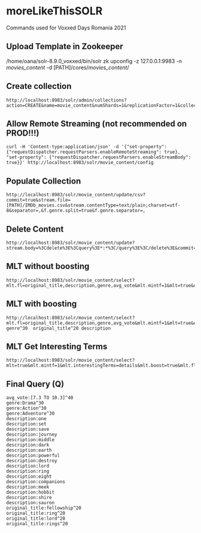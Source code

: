 # moreLikeThisSOLR
Commands used for Voxxed Days Romania 2021

## Upload Template in Zookeeper
/home/oana/solr-8.9.0_voxxed/bin/solr zk upconfig -z 127.0.0.1:9983 -n _movies_content_ -d [PATH]/cores/_movies_content_/

## Create collection
```
http://localhost:8983/solr/admin/collections?action=CREATE&name=movie_content&numShards=1&replicationFactor=1&collection.configName=_movies_content_
```

## Allow Remote Streaming (not recommended on PROD!!!)
```
curl -H 'Content-type:application/json' -d '{"set-property": {"requestDispatcher.requestParsers.enableRemoteStreaming": true}, "set-property": {"requestDispatcher.requestParsers.enableStreamBody": true}}' http://localhost:8983/solr/movie_content/config
```

## Populate Collection
```
http://localhost:8983/solr/movie_content/update/csv?commit=true&stream.file=[PATH]/IMDb_movies.csv&stream.contentType=text/plain;charset=utf-8&separator=,&f.genre.split=true&f.genre.separator=,
```

## Delete Content
```
http://localhost:8983/solr/movie_content/update?stream.body=%3Cdelete%3E%3Cquery%3E*:*%3C/query%3E%3C/delete%3E&commit=true
```

## MLT without boosting
```
http://localhost:8983/solr/movie_content/select?mlt.fl=original_title,description,genre,avg_vote&mlt.mintf=1&mlt=true&q=imdb_title_id:tt0120737&fl=original_title,score,year&mlt.count=5
```


## MLT with boosting
```
http://localhost:8983/solr/movie_content/select?mlt.fl=original_title,description,genre,avg_vote&mlt.mintf=1&mlt=true&q=imdb_title_id:tt0120737&fl=original_title,score,year&mlt.count=5&mlt.boost=true&mlt.qf=avg_vote^40 genre^30  original_title^20 description
```

## MLT Get Interesting Terms
```
http://localhost:8983/solr/movie_content/select?mlt=true&mlt.mintf=1&mlt.interestingTerms=details&mlt.boost=true&mlt.fl=original_title,description,genre&q=imdb_title_id:tt0120737&fl=original_title,score&mlt.count=10
```

## Final Query (Q)
    avg_vote:[7.3 TO 10.3]^40
    genre:Drama^30
    genre:Action^30
    genre:Adventure^30
    description:one
    description:set
    description:save
    description:journey
    description:middle
    description:dark
    description:earth
    description:powerful
    description:destroy
    description:lord
    description:ring
    description:eight
    description:companions
    description:meek
    description:hobbit
    description:shire
    description:sauron 
    original_title:fellowship^20
    original_title:ring^20
    original_title:lord^20
    original_title:rings^20
 

